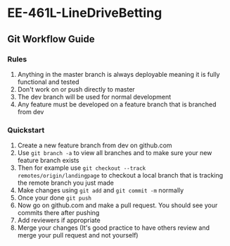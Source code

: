 # EE-461L-LineDriveBetting
## Git Workflow Guide
### Rules
1. Anything in the master branch is always deployable meaning it is fully functional and tested
2. Don't work on or push directly to master 
3. The dev branch will be used for normal development
4. Any feature must be developed on a feature branch that is branched from dev

### Quickstart
1. Create a new feature branch from dev on github.com
2. Use `git branch -a` to view all branches and to make sure your new feature branch exists
3. Then for example use `git checkout --track remotes/origin/landingpage` to checkout a local branch that is tracking the remote branch you just made
4. Make changes using `git add` and `git commit -m` normally
5. Once your done `git push` 
6. Now go on github.com and make a pull request. You should see your commits there after pushing
7. Add reviewers if appropriate
8. Merge your changes (It's good practice to have others review and merge your pull request and not yourself)
